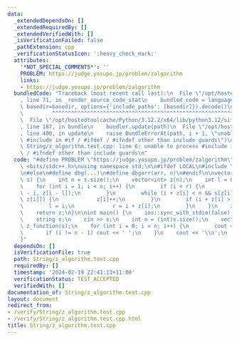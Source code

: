 ```yaml
---
data:
  _extendedDependsOn: []
  _extendedRequiredBy: []
  _extendedVerifiedWith: []
  _isVerificationFailed: false
  _pathExtension: cpp
  _verificationStatusIcon: ':heavy_check_mark:'
  attributes:
    '*NOT_SPECIAL_COMMENTS*': ''
    PROBLEM: https://judge.yosupo.jp/problem/zalgorithm
    links:
    - https://judge.yosupo.jp/problem/zalgorithm
  bundledCode: "Traceback (most recent call last):\n  File \"/opt/hostedtoolcache/Python/3.12.2/x64/lib/python3.12/site-packages/onlinejudge_verify/documentation/build.py\"\
    , line 71, in _render_source_code_stat\n    bundled_code = language.bundle(stat.path,\
    \ basedir=basedir, options={'include_paths': [basedir]}).decode()\n          \
    \         ^^^^^^^^^^^^^^^^^^^^^^^^^^^^^^^^^^^^^^^^^^^^^^^^^^^^^^^^^^^^^^^^^^^^^^^^^^^^^^^^^\n\
    \  File \"/opt/hostedtoolcache/Python/3.12.2/x64/lib/python3.12/site-packages/onlinejudge_verify/languages/cplusplus.py\"\
    , line 187, in bundle\n    bundler.update(path)\n  File \"/opt/hostedtoolcache/Python/3.12.2/x64/lib/python3.12/site-packages/onlinejudge_verify/languages/cplusplus_bundle.py\"\
    , line 400, in update\n    raise BundleErrorAt(path, i + 1, \"unable to process\
    \ #include in #if / #ifdef / #ifndef other than include guards\")\nonlinejudge_verify.languages.cplusplus_bundle.BundleErrorAt:\
    \ String/z_algorithm.test.cpp: line 6: unable to process #include in #if / #ifdef\
    \ / #ifndef other than include guards\n"
  code: "#define PROBLEM \"https://judge.yosupo.jp/problem/zalgorithm\"\n#include\
    \ <bits/stdc++.h>\nusing namespace std;\n\n#ifdef LOCAL\n#include \"/home/mm/cf/dbg.h\"\
    \n#else\n#define dbg(...)\n#define dbgarr(arr, n)\n#endif\n\nvector<int> z_function(string&\
    \ s) {\n    int n = s.size();\n    vector<int> z(n);\n    int l = 0, r = 0;\n\
    \    for (int i = 1; i < n; i++) {\n        if (i < r) {\n            z[i] = min(r\
    \ - i, z[i - l]);\n        }\n        while (i + z[i] < n && s[z[i]] == s[i +\
    \ z[i]]) {\n            z[i]++;\n        }\n        if (i + z[i] > r) {\n    \
    \        l = i;\n            r = i + z[i];\n        }\n    }\n    z[0] = n;\n\
    \    return z;\n}\n\nint main() {\n    ios::sync_with_stdio(false);\n    cin.tie(nullptr);\n\
    \    string s;\n    cin >> s;\n    int n = (int)s.size();\n    vector<int> z =\
    \ z_function(s);\n    for (int i = 0; i < n; i++) {\n        cout << z[i];\n \
    \       if (i != n - 1) cout << ' ';\n    }\n    cout << '\\n';\n    return 0;\n\
    }"
  dependsOn: []
  isVerificationFile: true
  path: String/z_algorithm.test.cpp
  requiredBy: []
  timestamp: '2024-02-19 22:41:13+11:00'
  verificationStatus: TEST_ACCEPTED
  verifiedWith: []
documentation_of: String/z_algorithm.test.cpp
layout: document
redirect_from:
- /verify/String/z_algorithm.test.cpp
- /verify/String/z_algorithm.test.cpp.html
title: String/z_algorithm.test.cpp
---
```

